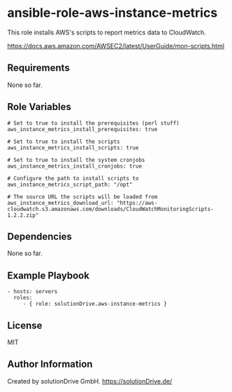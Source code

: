 ansible-role-aws-instance-metrics
=================================

This role installs AWS's scripts to report metrics data to CloudWatch.

https://docs.aws.amazon.com/AWSEC2/latest/UserGuide/mon-scripts.html


Requirements
------------

None so far.


Role Variables
--------------

    # Set to true to install the prerequisites (perl stuff)
    aws_instance_metrics_install_prerequisites: true
    
    # Set to true to install the scripts
    aws_instance_metrics_install_scripts: true
    
    # Set to true to install the system cronjobs
    aws_instance_metrics_install_cronjobs: true
    
    # Configure the path to install scripts to
    aws_instance_metrics_script_path: "/opt"

    # The source URL the scripts will be loaded from
    aws_instance_metrics_download_url: "https://aws-cloudwatch.s3.amazonaws.com/downloads/CloudWatchMonitoringScripts-1.2.2.zip"


Dependencies
------------

None so far.


Example Playbook
----------------

    - hosts: servers
      roles:
         - { role: solutionDrive.aws-instance-metrics }


License
-------

MIT


Author Information
------------------

Created by solutionDrive GmbH.
https://solutionDrive.de/
